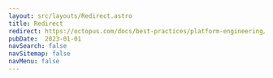 ```yaml
---
layout: src/layouts/Redirect.astro
title: Redirect
redirect: https://octopus.com/docs/best-practices/platform-engineering/managing-runbook-resources
pubDate:  2023-01-01
navSearch: false
navSitemap: false
navMenu: false
---
```

